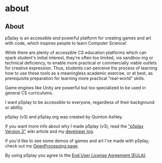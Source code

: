# about

## About

p5play is an accessible _and_ powerful platform for creating games and art with code, which inspires people to learn Computer Science!

While there are plenty of accessible CS education platforms which can spark student's initial interest, they're often too limited, via sandbox-ing or technical deficiency, to enable more practical or commercially viable outlets for creative expression. Thus, students can perceive the process of learning how to use these tools as a meaningless academic exercise, or at best, as prerequisite preparation for learning more practical "real-world" skills.

Game engines like Unity are powerful but too specialized to be used in general CS curriculums.

I want p5play to be accessible to everyone, regardless of their background or ability.

p5play (v3) and p5play.org was created by Quinton Ashley.

If you want more info about why I made p5play (v3), read the ["p5play Version 3"](https://github.com/quinton-ashley/p5play/wiki/p5play-Version-3) wiki article and my [developer log](https://github.com/quinton-ashley/p5play/wiki/Developer-Log).

If you'd like to see some demos of games and art I've made with p5play, check out my [OpenProcessing page](https://openprocessing.org/user/350295?o=35&view=sketches).

By using p5play you agree to the [End User License Agreement (EULA)](https://github.com/quinton-ashley/p5play/blob/assets/EULA.md).
